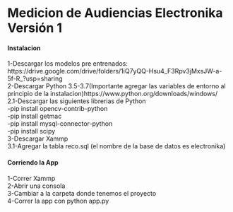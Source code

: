 <h1>Medicion de Audiencias Electronika Versión 1</h1>
<h4>Instalacion</h4>
  1-Descargar los modelos pre entrenados: https://drive.google.com/drive/folders/1iQ7yQQ-Hsu4_F3Rpv3jMxsJW-a-5f-R_?usp=sharing<br>
  2-Descargar Python 3.5-3.7(Importante agregar las variables de entorno al principio de la instalacion)https://www.python.org/downloads/windows/<br>
    2.1-Descargar las siguientes librerias de Python<br>
      -pip install opencv-contrib-python<br>
      -pip install getmac<br>
      -pip install mysql-connector-python<br>
      -pip install scipy<br>
  3-Descargar Xammp <br>
    3.1-Agregar la tabla reco.sql (el nombre de la base de datos es electronika)<br>
  
<h4>Corriendo la App</h4>
1-Correr Xammp<br>
2-Abrir una consola<br> 
3-Cambiar a la carpeta donde tenemos el proyecto <br>
4-Correr la app con python app.py<br>

  
